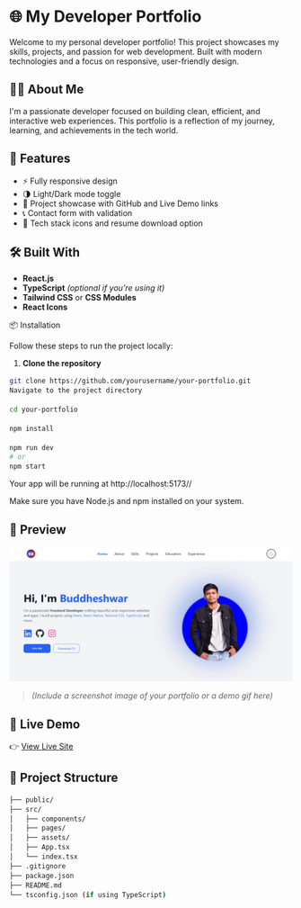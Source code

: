 # 🌐 My Developer Portfolio

Welcome to my personal developer portfolio! This project showcases my skills, projects, and passion for web development. Built with modern technologies and a focus on responsive, user-friendly design.

## 🧑‍💻 About Me

I'm a passionate developer focused on building clean, efficient, and interactive web experiences. This portfolio is a reflection of my journey, learning, and achievements in the tech world.

## 🚀 Features

- ⚡ Fully responsive design
- 🌗 Light/Dark mode toggle
- 💼 Project showcase with GitHub and Live Demo links
- 📞 Contact form with validation
- 🧩 Tech stack icons and resume download option

## 🛠️ Built With

- **React.js**
- **TypeScript** _(optional if you're using it)_
- **Tailwind CSS** or **CSS Modules**
- **React Icons**

📦 Installation

Follow these steps to run the project locally:

1. **Clone the repository**

````bash
git clone https://github.com/yourusername/your-portfolio.git
Navigate to the project directory

cd your-portfolio

npm install

npm run dev
# or
npm start

````
Your app will be running at http://localhost:5173//

Make sure you have Node.js and npm installed on your system.

## 📸 Preview

![Portfolio Screenshot](./src/assets/pages/image.png)

> *(Include a screenshot image of your portfolio or a demo gif here)*

## 🔗 Live Demo

👉 [View Live Site](https://my-portfolio-buddheshwar2003.vercel.app/)

## 📁 Project Structure

```bash
├── public/
├── src/
│   ├── components/
│   ├── pages/
│   ├── assets/
│   ├── App.tsx
│   └── index.tsx
├── .gitignore
├── package.json
├── README.md
└── tsconfig.json (if using TypeScript)
````

